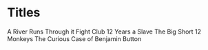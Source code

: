 # Titles
A River Runs Through it
Fight Club
12 Years a Slave
The Big Short
12 Monkeys
The Curious Case of Benjamin Button
